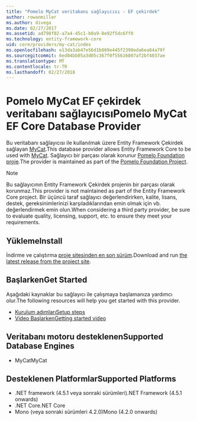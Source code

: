 ```yaml
---
title: "Pomelo MyCat veritabanı sağlayıcısı - EF çekirdek"
author: rowanmiller
ms.author: divega
ms.date: 02/27/2017
ms.assetid: ad798f02-a7a4-45c1-b0a9-8e92f5dc6ff0
ms.technology: entity-framework-core
uid: core/providers/my-cat/index
ms.openlocfilehash: e13da3ab47e56d1b869e445f2398eda6ea84a79f
ms.sourcegitcommit: 6ed04bb05a3d05c367f0f55616807af2bf4037ae
ms.translationtype: MT
ms.contentlocale: tr-TR
ms.lasthandoff: 02/27/2018
---
```

# <a name="pomelo-mycat-ef-core-database-provider"></a><span data-ttu-id="4b86a-102">Pomelo MyCat EF çekirdek veritabanı sağlayıcısı</span><span class="sxs-lookup"><span data-stu-id="4b86a-102">Pomelo MyCat EF Core Database Provider</span></span>

<span data-ttu-id="4b86a-103">Bu veritabanı sağlayıcısı ile kullanılmak üzere Entity Framework Çekirdek sağlayan [MyCat](https://github.com/MyCATApache/Mycat-Server).</span><span class="sxs-lookup"><span data-stu-id="4b86a-103">This database provider allows Entity Framework Core to be used with [MyCat](https://github.com/MyCATApache/Mycat-Server).</span></span> <span data-ttu-id="4b86a-104">Sağlayıcı bir parçası olarak korunur [Pomelo Foundation proje](https://github.com/PomeloFoundation/Entity-Framework-Core-MyCat-Proxy).</span><span class="sxs-lookup"><span data-stu-id="4b86a-104">The provider is maintained as part of the [Pomelo Foundation Project](https://github.com/PomeloFoundation/Entity-Framework-Core-MyCat-Proxy).</span></span>

> [!NOTE]  
> <span data-ttu-id="4b86a-105">Bu sağlayıcının Entity Framework Çekirdek projenin bir parçası olarak korunmaz.</span><span class="sxs-lookup"><span data-stu-id="4b86a-105">This provider is not maintained as part of the Entity Framework Core project.</span></span> <span data-ttu-id="4b86a-106">Bir üçüncü taraf sağlayıcı değerlendirirken, kalite, lisans, destek, gereksinimlerinizi karşıladıklarından emin olmak için vb. değerlendirmek emin olun.</span><span class="sxs-lookup"><span data-stu-id="4b86a-106">When considering a third party provider, be sure to evaluate quality, licensing, support, etc. to ensure they meet your requirements.</span></span>

## <a name="install"></a><span data-ttu-id="4b86a-107">Yükleme</span><span class="sxs-lookup"><span data-stu-id="4b86a-107">Install</span></span>

<span data-ttu-id="4b86a-108">İndirme ve çalıştırma [proje sitesinden en son sürüm](https://github.com/PomeloFoundation/Entity-Framework-Core-MyCat-Proxy/releases).</span><span class="sxs-lookup"><span data-stu-id="4b86a-108">Download and run [the latest release from the project site](https://github.com/PomeloFoundation/Entity-Framework-Core-MyCat-Proxy/releases).</span></span>

## <a name="get-started"></a><span data-ttu-id="4b86a-109">Başlarken</span><span class="sxs-lookup"><span data-stu-id="4b86a-109">Get Started</span></span>

<span data-ttu-id="4b86a-110">Aşağıdaki kaynaklar bu sağlayıcı ile çalışmaya başlamanıza yardımcı olur.</span><span class="sxs-lookup"><span data-stu-id="4b86a-110">The following resources will help you get started with this provider.</span></span>
 * [<span data-ttu-id="4b86a-111">Kurulum adımları</span><span class="sxs-lookup"><span data-stu-id="4b86a-111">Setup steps</span></span>](https://github.com/aspnet/EntityFramework.Docs/issues/252)
 * [<span data-ttu-id="4b86a-112">Video Başlarken</span><span class="sxs-lookup"><span data-stu-id="4b86a-112">Getting started video</span></span>](https://www.youtube.com/watch?v=q0CXfFNtMZo)

## <a name="supported-database-engines"></a><span data-ttu-id="4b86a-113">Veritabanı motoru desteklenen</span><span class="sxs-lookup"><span data-stu-id="4b86a-113">Supported Database Engines</span></span>

* <span data-ttu-id="4b86a-114">MyCat</span><span class="sxs-lookup"><span data-stu-id="4b86a-114">MyCat</span></span>

## <a name="supported-platforms"></a><span data-ttu-id="4b86a-115">Desteklenen Platformlar</span><span class="sxs-lookup"><span data-stu-id="4b86a-115">Supported Platforms</span></span>

* <span data-ttu-id="4b86a-116">.NET framework (4.5.1 veya sonraki sürümleri)</span><span class="sxs-lookup"><span data-stu-id="4b86a-116">.NET Framework (4.5.1 onwards)</span></span>
* <span data-ttu-id="4b86a-117">.NET Core</span><span class="sxs-lookup"><span data-stu-id="4b86a-117">.NET Core</span></span>
* <span data-ttu-id="4b86a-118">Mono (veya sonraki sürümleri 4.2.0)</span><span class="sxs-lookup"><span data-stu-id="4b86a-118">Mono (4.2.0 onwards)</span></span>
